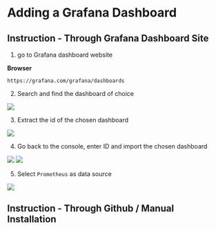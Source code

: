 # Adding a Grafana Dashboard

## Instruction - Through Grafana Dashboard Site

1. go to Grafana dashboard website

**Browser**
```
https://grafana.com/grafana/dashboards
```

2. Search and find the dashboard of choice

<img src="https://user-images.githubusercontent.com/6856382/222971066-7cf77f27-3fb8-4d32-8907-d6095d606237.png">

3. Extract the id of the chosen dashboard

<img src="https://user-images.githubusercontent.com/6856382/222971158-5f15d91b-ae8e-47bb-9945-41434860e62d.png">

4. Go back to the console, enter ID and import the chosen dashboard

<img src="https://user-images.githubusercontent.com/6856382/222971352-6778e993-e7e8-4d5b-94bb-3258b21b11e7.png">

<img src="https://user-images.githubusercontent.com/6856382/222974365-d956b02a-022b-4f56-87bf-28e87468172d.png">

5. Select `Prometheus` as data source

<img src="https://user-images.githubusercontent.com/6856382/222974460-3e845c83-4607-49d9-9a58-695572006afb.png">


## Instruction - Through Github / Manual Installation

#